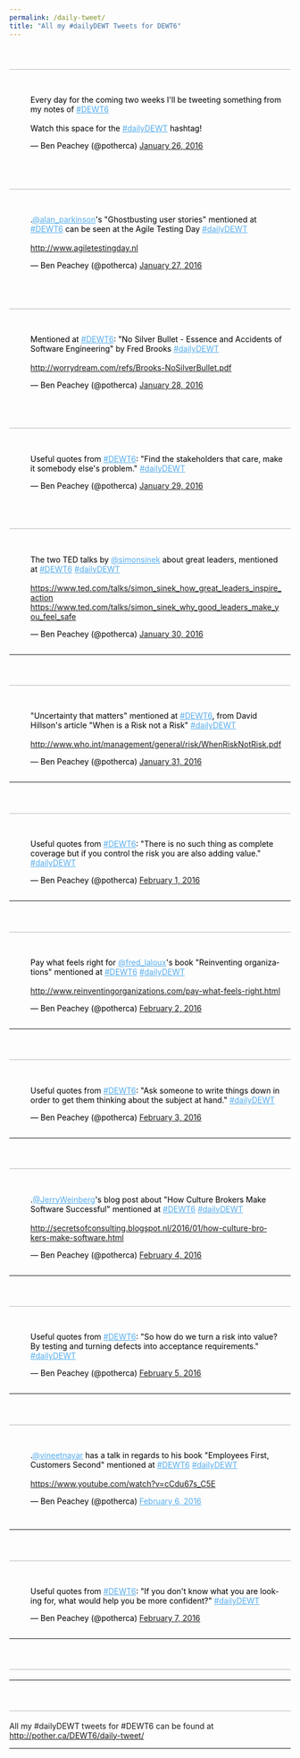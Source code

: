 ```yaml
---
permalink: /daily-tweet/
title: "All my #dailyDEWT Tweets for DEWT6"
---
```


## 00

<blockquote class="twitter-tweet" lang="en"><p lang="en" dir="ltr">Every day for the coming two weeks I&#39;ll be tweeting something from my notes of <a href="https://twitter.com/hashtag/DEWT6?src=hash">#DEWT6</a><br><br>Watch this space for the <a href="https://twitter.com/hashtag/dailyDEWT?src=hash">#dailyDEWT</a> hashtag!</p>
&mdash; Ben Peachey (@potherca) <a href="https://twitter.com/potherca/status/691895624028045313">January 26, 2016</a></blockquote>

## 01

<blockquote class="twitter-tweet" lang="en"><p lang="en" dir="ltr">.<a href="https://twitter.com/alan_parkinson">@alan_parkinson</a>&#39;s &quot;Ghostbusting user stories&quot; mentioned at <a href="https://twitter.com/hashtag/DEWT6?src=hash">#DEWT6</a> can be seen at the Agile Testing Day <a href="https://twitter.com/hashtag/dailyDEWT?src=hash">#dailyDEWT</a><br/><br/>
<a href="https://t.co/j7VdTFeogS">http://www.agiletestingday.nl</a></p>
&mdash; Ben Peachey (@potherca) <a href="https://twitter.com/potherca/status/692257999482658816">January 27, 2016</a></blockquote>

## 02

<blockquote class="twitter-tweet" lang="en"><p lang="en" dir="ltr">Mentioned at <a href="https://twitter.com/hashtag/DEWT6?src=hash">#DEWT6</a>: &quot;No Silver Bullet - Essence and Accidents of Software Engineering&quot; by Fred Brooks <a href="https://twitter.com/hashtag/dailyDEWT?src=hash">#dailyDEWT</a>
<br/><br/>
<a href="https://t.co/4Fl564xThB">http://worrydream.com/refs/Brooks-NoSilverBullet.pdf</a></p>
&mdash; Ben Peachey (@potherca) <a href="https://twitter.com/potherca/status/692620374920544256">January 28, 2016</a></blockquote>

## 03

<blockquote class="twitter-tweet" lang="en"><p lang="en" dir="ltr">Useful quotes from <a href="https://twitter.com/hashtag/DEWT6?src=hash">#DEWT6</a>: &quot;Find the stakeholders that care, make it somebody else&#39;s problem.&quot; <a href="https://twitter.com/hashtag/dailyDEWT?src=hash">#dailyDEWT</a></p>
&mdash; Ben Peachey (@potherca) <a href="https://twitter.com/potherca/status/692982781559836672">January 29, 2016</a></blockquote>

## 04

<blockquote class="twitter-tweet" lang="en"><p lang="en" dir="ltr">The two TED talks by <a href="https://twitter.com/simonsinek">@simonsinek</a> about great leaders, mentioned at <a href="https://twitter.com/hashtag/DEWT6?src=hash">#DEWT6</a> <a href="https://twitter.com/hashtag/dailyDEWT?src=hash">#dailyDEWT</a>
<br/><br/>
<a href="https://t.co/mHmnXbQdwg">https://www.ted.com/talks/simon_sinek_how_great_leaders_inspire_action</a><br/>
<a href="https://t.co/XEtfkE0QwO">https://www.ted.com/talks/simon_sinek_why_good_leaders_make_you_feel_safe</a></p>
&mdash; Ben Peachey (@potherca) <a href="https://twitter.com/potherca/status/693345170339844096">January 30, 2016</a></blockquote>

---

## 05

<blockquote class="twitter-tweet" data-lang="en"><p lang="en" dir="ltr">&quot;Uncertainty that matters&quot; mentioned at <a href="https://twitter.com/hashtag/DEWT6?src=hash">#DEWT6</a>, from David Hillson&#39;s article &quot;When is a Risk not a Risk&quot; <a href="https://twitter.com/hashtag/dailyDEWT?src=hash">#dailyDEWT</a>
<br/><br/>
<a href="https://t.co/HvEPpdiefJ">http://www.who.int/management/general/risk/WhenRiskNotRisk.pdf</a></p>
&mdash; Ben Peachey (@potherca) <a href="https://twitter.com/potherca/status/693707540245389312">January 31, 2016</a></blockquote>

---

## 06

<blockquote class="twitter-tweet" data-lang="en"><p lang="en" dir="ltr">Useful quotes from <a href="https://twitter.com/hashtag/DEWT6?src=hash">#DEWT6</a>: &quot;There is no such thing as complete coverage but if you control the risk you are also adding value.&quot; <a href="https://twitter.com/hashtag/dailyDEWT?src=hash">#dailyDEWT</a></p>
&mdash; Ben Peachey (@potherca) <a href="https://twitter.com/potherca/status/694069931168698368">February 1, 2016</a></blockquote>

---

## 07

<blockquote class="twitter-tweet" data-lang="en"><p lang="en" dir="ltr">Pay what feels right for <a href="https://twitter.com/fred_laloux">@fred_laloux</a>&#39;s book &quot;Reinventing organizations&quot; mentioned at <a href="https://twitter.com/hashtag/DEWT6?src=hash">#DEWT6</a> <a href="https://twitter.com/hashtag/dailyDEWT?src=hash">#dailyDEWT</a>
<br/><br/>
<a href="https://t.co/gcFiZmeT9E">http://www.reinventingorganizations.com/pay-what-feels-right.html</a></p>&mdash; Ben Peachey (@potherca) <a href="https://twitter.com/potherca/status/694432331315179520">February 2, 2016</a></blockquote>

---

## 08

<blockquote class="twitter-tweet" data-lang="en"><p lang="en" dir="ltr">Useful quotes from <a href="https://twitter.com/hashtag/DEWT6?src=hash">#DEWT6</a>: &quot;Ask someone to write things down in order to get them thinking about the subject at hand.&quot; <a href="https://twitter.com/hashtag/dailyDEWT?src=hash">#dailyDEWT</a></p>
&mdash; Ben Peachey (@potherca) <a href="https://twitter.com/potherca/status/694794728496353280">February 3, 2016</a></blockquote>

---

## 09

<blockquote class="twitter-tweet" data-lang="en"><p lang="en" dir="ltr">.<a href="https://twitter.com/JerryWeinberg">@JerryWeinberg</a>&#39;s blog post about &quot;How Culture Brokers Make Software Successful&quot; mentioned at <a href="https://twitter.com/hashtag/DEWT6?src=hash">#DEWT6</a> <a href="https://twitter.com/hashtag/dailyDEWT?src=hash">#dailyDEWT</a>
<br/><br/>
<a href="https://t.co/5Dn6WO0MtU">http://secretsofconsulting.blogspot.nl/2016/01/how-culture-brokers-make-software.html</a></p>
&mdash; Ben Peachey (@potherca) <a href="https://twitter.com/potherca/status/695157108451512320">February 4, 2016</a></blockquote>


---

## 10

<blockquote class="twitter-tweet" data-lang="en"><p lang="en" dir="ltr">Useful quotes from <a href="https://twitter.com/hashtag/DEWT6?src=hash">#DEWT6</a>: &quot;So how do we turn a risk into value? By testing and turning defects into acceptance requirements.&quot; <a href="https://twitter.com/hashtag/dailyDEWT?src=hash">#dailyDEWT</a></p>
&mdash; Ben Peachey (@potherca) <a href="https://twitter.com/potherca/status/695519516583927808">February 5, 2016</a></blockquote>

---

## 11

<blockquote class="twitter-tweet" data-lang="en"><p lang="en" dir="ltr">.<a href="https://twitter.com/vineetnayar">@vineetnayar</a> has a talk in regards to his book &quot;Employees First, Customers Second&quot; mentioned at <a href="https://twitter.com/hashtag/DEWT6?src=hash">#DEWT6</a> <a href="https://twitter.com/hashtag/dailyDEWT?src=hash">#dailyDEWT</a>
<br/><br/>
<a href="https://t.co/o2DhJKROPV">https://www.youtube.com/watch?v=cCdu67s_C5E</a></p>

&mdash; Ben Peachey (@potherca) <a href="https://twitter.com/potherca/status/695881955313893377">February 6, 2016</a></blockquote>

---

## 12

<blockquote class="twitter-tweet" data-lang="en"><p lang="en" dir="ltr">Useful quotes from <a href="https://twitter.com/hashtag/DEWT6?src=hash">#DEWT6</a>: &quot;If you don&#39;t know what you are looking for, what would help you be more confident?&quot; <a href="https://twitter.com/hashtag/dailyDEWT?src=hash">#dailyDEWT</a></p>
&mdash; Ben Peachey (@potherca) <a href="https://twitter.com/potherca/status/696244285583269888">February 7, 2016</a></blockquote>

---

## 13 - 2015-02-08

---

## 14 - 2015-02-09

All my #dailyDEWT tweets for #DEWT6 can be found at http://pother.ca/DEWT6/daily-tweet/

---
<script async src="//platform.twitter.com/widgets.js" charset="utf-8"></script>
<style>

h2 {
    visibility: hidden;
}

h2::after {
    content: "";
    border-bottom: 1px solid #bbb;
    width: 100%;
    display: block;
    visibility: visible;
}

blockquote.twitter-tweet::before {
    content: "";
}

blockquote.twitter-tweet {
  padding: 1em;
  border: none;
  box-shadow: none;
  color: #000;
}
 
blockquote.twitter-tweet p a[href^="https://twitter.com"] {
  color: #55ACEE;
}
</style>
